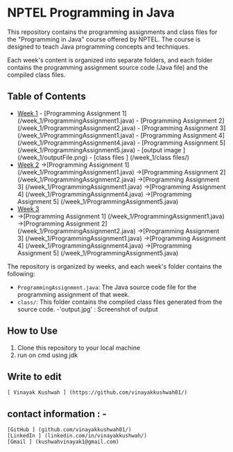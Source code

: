 # NPTEL Programming in Java

This repository contains the programming assignments and class files for the "Programming in Java" course offered by NPTEL.
The course is designed to teach Java programming concepts and techniques.

Each week's content is organized into separate folders, and each folder contains the programming assignment source code (Java file) and the 
compiled class files.

## Table of Contents

- [Week 1](/week_1)
      - [Programming Assignment 1] (/week_1/ProgrammingAssignment1.java)
      - [Programming Assignment 2] (/week_1/ProgrammingAssignment2.java)
      - [Programming Assignment 3] (/week_1/ProgrammingAssignment1.java)
      - [Programming Assignment 4] (/week_1/ProgrammingAssignment4.java)
      - [Programming Assignment 5] (/week_1/ProgrammingAssignment5.java)
      - [output image ] (/week_1/outputFile.png)
      -  [class files ] (/week_1/class files/)
- [Week 2](#week-2)
      ->[Programming Assignment 1] (/week_1/ProgrammingAssignment1.java)
      ->[Programming Assignment 2] (/week_1/ProgrammingAssignment2.java)
      ->[Programming Assignment 3] (/week_1/ProgrammingAssignment1.java)
      ->[Programming Assignment 4] (/week_1/ProgrammingAssignment4.java)
      ->[Programming Assignment 5] (/week_1/ProgrammingAssignment5.java)
- [Week 3](#week-3)
-    ->[Programming Assignment 1] (/week_1/ProgrammingAssignment1.java)
      ->[Programming Assignment 2] (/week_1/ProgrammingAssignment2.java)
      ->[Programming Assignment 3] (/week_1/ProgrammingAssignment1.java)
      ->[Programming Assignment 4] (/week_1/ProgrammingAssignment4.java)
      ->[Programming Assignment 5] (/week_1/ProgrammingAssignment5.java)




The repository is organized by weeks, and each week's folder contains the following:

- `ProgrammingAssignment.java`: The Java source code file for the programming assignment of that week.
- `class/`: This folder contains the compiled class files generated from the source code.
-'output.jpg' : Screenshot of output 

## How to Use
1. Clone this repository to your local machine
2. run on cmd using jdk

## Write to edit 
    [ Vinayak Kushwah ] (https://github.com/vinayakkushwah01/)
    
## contact information : -  
    [GitHub ] (github.com/vinayakkushwah01/)
    [LinkedIn ] (linkedin.com/in/vinayakkushwah/)
    [Gmail ] (kushwahvinayak1@gmail.com)

